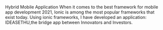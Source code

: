 Hybrid Mobile Application
When it comes to the best framework for mobile app development 2021, 
Ionic is among the most popular frameworks that exist today. 
Using ionic frameworks, I have developed an application: IDEASETHU,the bridge app between Innovators and Investors.
